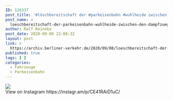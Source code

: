```yaml
---
ID: 126337
post_title: '#löschbereitschaft der #parkeisenbahn #wuhlheide zwischen den #dampfzügen'
post_name: >
  loeschbereitschaft-der-parkeisenbahn-wuhlheide-zwischen-den-dampfzuegen
author: Ralf Reineke
post_date: 2020-09-08 22:08:32
layout: post
link: >
  https://archiv.berliner-verkehr.de/2020/09/08/loeschbereitschaft-der-parkeisenbahn-wuhlheide-zwischen-den-dampfzuegen/
published: true
tags: [ ]
categories:
  - Fahrzeuge
  - Parkeisenbahn
---
```

<div><img src='https://scontent-iad3-1.cdninstagram.com/v/t51.29350-15/118953902_662806871283666_3949064872533547622_n.jpg?_nc_cat=104&_nc_sid=8ae9d6&_nc_ohc=JeLIXCoPCRMAX9wsdoL&_nc_ht=scontent-iad3-1.cdninstagram.com&oh=e34771d51968977cdfb84d4f0603269c&oe=5F7E435C' style='max-width:600px;' /><br/><div>View on Instagram https://instagr.am/p/CE41RAiD1uC/</div></div>